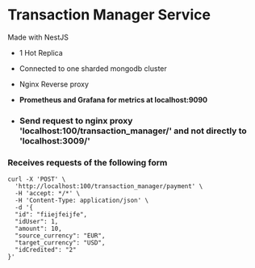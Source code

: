 # Transaction Manager Service


Made with NestJS 


- 1 Hot Replica
- Connected to one sharded mongodb cluster
- Nginx Reverse proxy
- **Prometheus and Grafana for metrics at localhost:9090**


- ### Send request to nginx proxy **'localhost:100/transaction_manager/'** and **not directly to 'localhost:3009/'**

### Receives requests of the following form

```
curl -X 'POST' \
  'http://localhost:100/transaction_manager/payment' \
  -H 'accept: */*' \
  -H 'Content-Type: application/json' \
  -d '{
  "id": "fiiejfeijfe",
  "idUser": 1,
  "amount": 10,
  "source_currency": "EUR",
  "target_currency": "USD",
  "idCredited": "2"
}'
```